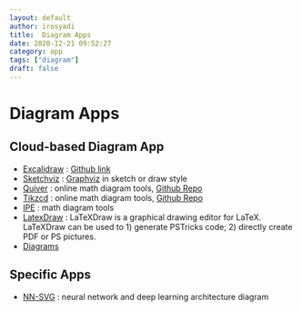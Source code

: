 ```yaml
---
layout: default
author: irosyadi
title:  Diagram Apps
date: 2020-12-21 09:52:27
category: app
tags: ["diagram"]
draft: false
---
```


# Diagram Apps

## Cloud-based Diagram App
- [Excalidraw](https://excalidraw.com/) : [Github link](https://github.com/excalidraw/excalidraw)
- [Sketchviz](https://sketchviz.com/new) : [Graphviz](https://www.graphviz.org/) in sketch or draw style
- [Quiver](https://q.uiver.app/) : online math diagram tools, [Github Repo](https://github.com/varkor/quiver)
- [Tikzcd](https://tikzcd.yichuanshen.de/) : online math diagram tools, [Github Repo](https://github.com/yishn/tikzcd-editor)
- [IPE](https://ipe.otfried.org/) : math diagram tools
- [LatexDraw](http://latexdraw.sourceforge.net/) : LaTeXDraw is a graphical drawing editor for LaTeX. LaTeXDraw can be used to 1) generate PSTricks code; 2) directly create PDF or PS pictures.
- [Diagrams](https://app.diagrams.net/)

## Specific Apps
- [NN-SVG](https://alexlenail.me/NN-SVG/index.html) : neural network and deep learning architecture diagram